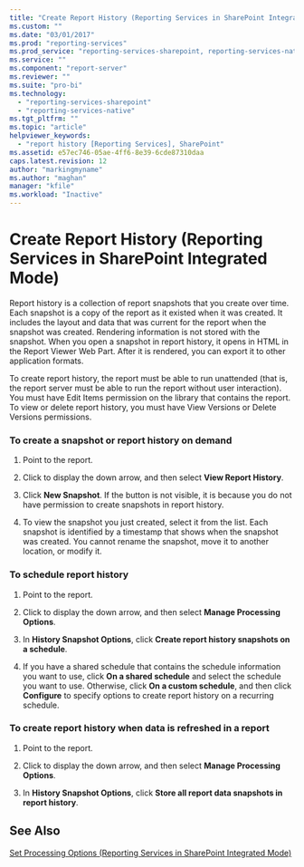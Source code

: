 ```yaml
---
title: "Create Report History (Reporting Services in SharePoint Integrated Mode) | Microsoft Docs"
ms.custom: ""
ms.date: "03/01/2017"
ms.prod: "reporting-services"
ms.prod_service: "reporting-services-sharepoint, reporting-services-native"
ms.service: ""
ms.component: "report-server"
ms.reviewer: ""
ms.suite: "pro-bi"
ms.technology: 
  - "reporting-services-sharepoint"
  - "reporting-services-native"
ms.tgt_pltfrm: ""
ms.topic: "article"
helpviewer_keywords: 
  - "report history [Reporting Services], SharePoint"
ms.assetid: e57ec746-05ae-4ff6-8e39-6cde87310daa
caps.latest.revision: 12
author: "markingmyname"
ms.author: "maghan"
manager: "kfile"
ms.workload: "Inactive"
---
```

# Create Report History (Reporting Services in SharePoint Integrated Mode)
  Report history is a collection of report snapshots that you create over time. Each snapshot is a copy of the report as it existed when it was created. It includes the layout and data that was current for the report when the snapshot was created. Rendering information is not stored with the snapshot. When you open a snapshot in report history, it opens in HTML in the Report Viewer Web Part. After it is rendered, you can export it to other application formats.  
  
 To create report history, the report must be able to run unattended (that is, the report server must be able to run the report without user interaction). You must have Edit Items permission on the library that contains the report. To view or delete report history, you must have View Versions or Delete Versions permissions.  
  
### To create a snapshot or report history on demand  
  
1.  Point to the report.  
  
2.  Click to display the down arrow, and then select **View Report History**.  
  
3.  Click **New Snapshot**. If the button is not visible, it is because you do not have permission to create snapshots in report history.  
  
4.  To view the snapshot you just created, select it from the list. Each snapshot is identified by a timestamp that shows when the snapshot was created. You cannot rename the snapshot, move it to another location, or modify it.  
  
### To schedule report history  
  
1.  Point to the report.  
  
2.  Click to display the down arrow, and then select **Manage Processing Options**.  
  
3.  In **History Snapshot Options**, click **Create report history snapshots on a schedule**.  
  
4.  If you have a shared schedule that contains the schedule information you want to use, click **On a shared schedule** and select the schedule you want to use. Otherwise, click **On a custom schedule**, and then click **Configure** to specify options to create report history on a recurring schedule.  
  
### To create report history when data is refreshed in a report  
  
1.  Point to the report.  
  
2.  Click to display the down arrow, and then select **Manage Processing Options**.  
  
3.  In **History Snapshot Options**, click **Store all report data snapshots in report history**.  
  
## See Also  
 [Set Processing Options &#40;Reporting Services in SharePoint Integrated Mode&#41;](../../reporting-services/report-server-sharepoint/set-processing-options-reporting-services-in-sharepoint-integrated-mode.md)  
  
  
